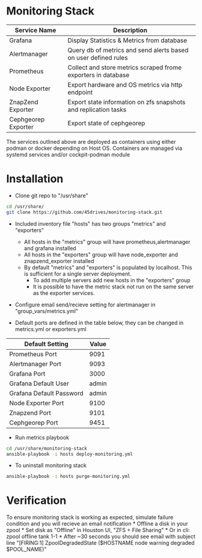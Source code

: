 # Monitoring Stack

| Service Name      	| Description                                                     	|
|-------------------	|-----------------------------------------------------------------	|
| Grafana           	| Display Statistics & Metrics from database                      	|
| Alertmanager      	| Query db of metrics and send alerts based on user defined rules 	|
| Prometheus        	| Collect and store metrics scraped frome exporters in database   	|
| Node Exporter     	| Export hardware and OS metrics via http endpoint                	|
| ZnapZend Exporter 	| Export state information on zfs snapshots and replication tasks 	|
| Cephgeorep Exporter 	| Export state of cephgeorep                                      	|

The services outlined above are deployed as containers using either podman or docker depending on Host OS.
Containers are managed via systemd services and/or cockpit-podman module

# Installation

* Clone git repo to "/usr/share"
```sh
cd /usr/share/
git clone https://github.com/45drives/monitoring-stack.git
```
* Included inventory file "hosts" has two groups "metrics" and "exporters"
    * All hosts in the "metrics" group will have prometheus,alertmanager and grafana installed
    * All hosts in the "exporters" group will have node_exporter and znapzend_exporter installed
    * By default "metrics" and "exporters" is populated by localhost. This is sufficient for a single server deployment.
        * To add multiple servers add new hosts in the "exporters" group
        * It is possible to have the metric stack not run on the same server as the exporter services.

* Configure email send/recieve setting for alertmanager in "group_vars/metrics.yml"

* Default ports are defined in the table below, they can be changed in metrics.yml or exporters.yml

| Default Setting          	| Value 	|
|--------------------------	|-------	|
| Prometheus Port          	| 9091  	|
| Alertmanager Port        	| 9093  	|
| Grafana Port             	| 3000  	|
| Grafana Default User     	| admin 	|
| Grafana Default Password 	| admin 	|
| Node Exporter Port       	| 9100  	|
| Znapzend Port            	| 9101  	|
| Cephgeorep Port          	| 9451  	|

* Run metrics playbook
```sh
cd /usr/share/monitoring-stack
ansible-playbook -i hosts deploy-monitoring.yml
```

* To uninstall monitoring stack
```sh
ansible-playbook -i hosts purge-monitoring.yml
```

# Verification

To ensure monitoring stack is working as expected, simulate failure condition and you will recieve an email notification
    * Offline a disk in your zpool
        * Set disk as "Offline" in Houston UI, "ZFS + File Sharing"
        * Or in cli: zpool offline tank 1-1
    * After ~30 seconds you should see email with subject line "[FIRING:1] ZpoolDegradedState ($HOSTNAME node warning degraded $POOL_NAME)"

